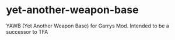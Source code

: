 # yet-another-weapon-base
YAWB (Yet Another Weapon Base) for Garrys Mod. Intended to be a successor to TFA
